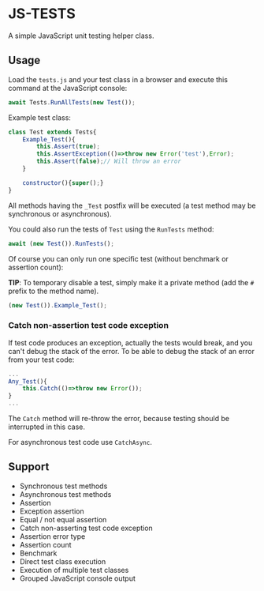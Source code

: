 # JS-TESTS

A simple JavaScript unit testing helper class.

## Usage

Load the `tests.js` and your test class in a browser and execute this command at the JavaScript console:

```js
await Tests.RunAllTests(new Test());
```

Example test class:

```js
class Test extends Tests{
	Example_Test(){
		this.Assert(true);
		this.AssertException(()=>throw new Error('test'),Error);
		this.Assert(false);// Will throw an error
	}

	constructor(){super();}
}
```

All methods having the `_Test` postfix will be executed (a test method may be synchronous or asynchronous).

You could also run the tests of `Test` using the `RunTests` method:

```js
await (new Test()).RunTests();
```

Of course you can only run one specific test (without benchmark or assertion count):

**TIP**: To temporary disable a test, simply make it a private method (add the `#` prefix to the method name).

```js
(new Test()).Example_Test();
```

### Catch non-assertion test code exception

If test code produces an exception, actually the tests would break, and you can't debug the stack of the error. To be able to debug the stack of an error from your test code:

```js
...
Any_Test(){
	this.Catch(()=>throw new Error());
}
...
```

The `Catch` method will re-throw the error, because testing should be interrupted in this case.

For asynchronous test code use `CatchAsync`.

## Support

- Synchronous test methods
- Asynchronous test methods
- Assertion
- Exception assertion
- Equal / not equal assertion
- Catch non-asserting test code exception
- Assertion error type
- Assertion count
- Benchmark
- Direct test class execution
- Execution of multiple test classes
- Grouped JavaScript console output
